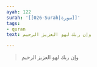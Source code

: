 ```yaml
---
ayah: 122
surah: '[[026-Surah|سورة]]'
tags:
- quran
text: وإن ربك لهو العزيز الرحيم

---
```

> وإن ربك لهو العزيز الرحيم
